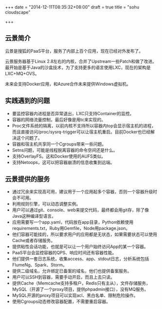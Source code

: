 +++
date = "2014-12-11T08:35:32+08:00"
draft = true
title = "sohu cloudscape"

+++



## 云景简介

云景是搜狐的PaaS平台，服务了内部上百个应用，现在已经对外发布了。

云景服务器基于Linux 2.8左右的内核，合并了Upstream一些Patch和做了改进。最开始是基于Java的沙盒技术，为了支持更多的语言使用LXC，现在的架构是LXC+MQ+OVS。

未来会支持Docker应用，和Azure合作未来提供Windows虚拟机。

## 实践遇到的问题

* 要监控容器内进程是否异常退出，LXC只支持Container的监控。
* 容器的网络流量控制，最后好像是用tc来实现的。
* Proc文件系统的隔离，以前内核不支持所以容器内top会显示宿主机的进程，而且直接访问/proc/sysrq-trigger可以让宿主机重启。目前Docker也已经解决这个问题了。
* 容器和宿主机共享同一个Cgroups带来一些问题。
* Setns问题，可能是线程脱离容器的命令空间还是什么。
* 支持OverlayFS。这和Docker使用的AUFS类似。
* 支持Netoops，这可以把容器崩溃的信息收集到远端。

## 云景提供的服务

* 通过冗余来实现高可用，建议用于一个应用起多个容器，否则一个容器升级时会不可用。
* 利用规则引擎，可以动态调整实例。
* 用户可以通过git、console、web来提交代码，最终都会用git存，除了像Java这种编译型语言。
* 应用需要写一个app.yaml，代码放在app目录，Python依赖使用requirements.txt，Ruby用Gemfile，Node用package.json。
* 他们容器可能挂的，所以要求用户的应用都是无状态，如果需要状态可以使用Cache或者存储服务。
* 提供粘性会话功能，也就是可以让一个用户始终访问App的某一个容器。
* PaaS平台会监控容器的QPS、响应时间还有容器性能。
* 他们提供一套日志系统，收集access、app、stdout日志，分析系统包括FlumeNg、Spark、Storm。
* 提供二级域名，允许绑定已备案的域名，他们也提供备案服务。
* 用户可以SSH到容器，需要手动开启，而且上去只读。
* 提供Cache（Memcache支持多租户，Redis只有主从），文件存储服务，MySQL（开源了一个proxy项目，提供phpadmin接口），没有MQ服务。
* MySQL开源的proxy项目可以实现acl、黑白名单、限制危险操作。
* 使用Cgroups动态修改容器配置，不需要重启容器。


